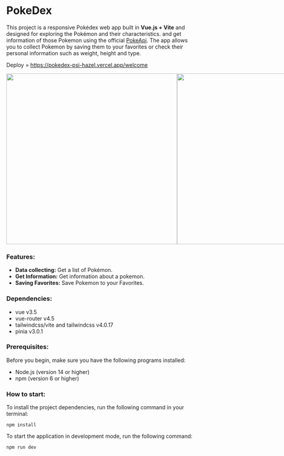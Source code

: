 # PokeDex

This project is a responsive Pokédex web app built in **Vue.js + Vite** and designed for exploring the Pokémon and their characteristics. and get information of those Pokemon using the official [PokeApi](https://pokeapi.co/). The app allows you to collect Pokemon by saving them to your favorites or check their personal information such as weight, height and type.

Deploy = https://pokedex-psi-hazel.vercel.app/welcome

<div style="display:flex;">
<img src="https://github.com/user-attachments/assets/7398c77e-7af3-41ba-862e-8338f15629dd" width="450px"/>
<img src="https://github.com/user-attachments/assets/e3995cf4-1df0-418f-b561-f561e480965e" width="450px"/>
</div>


### Features:
- **Data collecting:** Get a list of Pokémon.
- **Get Information:** Get information about a pokemon.
- **Saving Favorites:** Save Pokemon to your Favorites.

### Dependencies:
- vue v3.5
- vue-router v4.5
- tailwindcss/vite and tailwindcss v4.0.17
- pinia v3.0.1

### Prerequisites:
Before you begin, make sure you have the following programs installed:
- Node.js (version 14 or higher)
- npm (version 6 or higher)

### How to start:
To install the project dependencies, run the following command in your terminal:
```text
npm install
```

To start the application in development mode, run the following command:
```text
npm run dev
```




